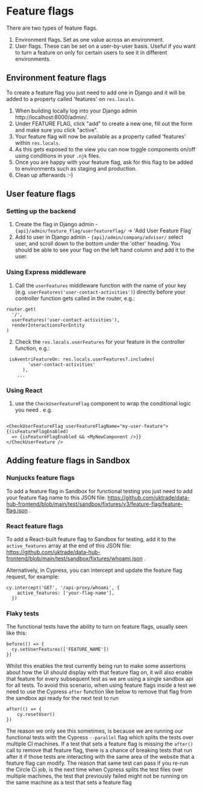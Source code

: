 # Feature flags

There are two types of feature flags.

1. Environment flags. Set as one value across an environment.
1. User flags. These can be set on a user-by-user basis. Useful if you want to turn a feature on only for certain users to see it in different environments.

## Environment feature flags

To create a feature flag you just need to add one in Django and it will be added to a property called 'features' on `res.locals`.

1. When building locally log into your Django admin http://localhost:8000/admin/.
2. Under FEATURE FLAG, click "add" to create a new one, fill out the form and make sure you click "active".
3. Your feature flag will now be available as a property called 'features' within `res.locals`.
4. As this gets exposed to the view you can now toggle components on/off using conditions in your `.njk` files.
5. Once you are happy with your feature flag, ask for this flag to be added to environments such as staging and production.
6. Clean up afterwards :-)

## User feature flags

### Setting up the backend

1. Create the flag in Django admin - `{api}/admin/feature_flag/userfeatureflag/` -> 'Add User Feature Flag`
2. Add to user in Django admin - `{api}/admin/company/advisor/` select user, and scroll down to the bottom under the 'other' heading. You should be able to see your flag on the left hand column and add it to the user.

### Using Express middleware

1. Call the `userFeatures` middleware function with the name of your key (e.g. `userFeatures('user-contact-activities')`) directly before your controller function gets called in the router, e.g.:

```
router.get(
  '/',
  userFeatures('user-contact-activities'),
  renderInteractionsForEntity
)
```

2. Check the `res.locals.userFeatures` for your feature in the controller function, e.g.:

```
 isAventriFeatureOn: res.locals.userFeatures?.includes(
        'user-contact-activities'
      ),
    ...
```

### Using React

1. use the `CheckUserFeatureFlag` component to wrap the conditional logic you need . e.g.

```

<CheckUserFeatureFlag userFeatureFlagName="my-user-feature">
{(isFeatureFlagEnabled)
  => {isFeatureFlagEnabled && <MyNewComponent />}}
</CheckUserFeature />

```

## Adding feature flags in Sandbox

### Nunjucks feature flags

To add a feature flag in Sandbox for functional testing you just need to add your feature flag name to this JSON file: https://github.com/uktrade/data-hub-frontend/blob/main/test/sandbox/fixtures/v3/feature-flag/feature-flag.json .

### React feature flags

To add a React-built feature flag to Sandbox for testing, add it to the `active_features` array at the end of this JSON file: https://github.com/uktrade/data-hub-frontend/blob/main/test/sandbox/fixtures/whoami.json .

Alternatively, in Cypress, you can intercept and update the feature flag request, for example:

```
cy.intercept('GET', '/api-proxy/whoami', {
    active_features: ['your-flag-name'],
  })
```

### Flaky tests

The functional tests have the ability to turn on feature flags, usually seen like this:

```
before(() => {
  cy.setUserFeatures(['FEATURE_NAME'])
})
```

Whilst this enables the test currently being run to make some assertions about how the UI should display with that feature flag on, it will also enable that feature for every subsequent test as we are using a single sandbox api for all tests. To avoid this scenario, when using feature flags inside a test we need to use the Cypress `after` function like below to remove that flag from the sandbox api ready for the next test to run

```
after(() => {
	cy.resetUser()
})
```

The reason we only see this sometimes, is because we are running our functional tests with the Cypress `--parallel` flag which splits the tests over multiple CI machines. If a test that sets a feature flag is missing the `after()` call to remove that feature flag, there is a chance of breaking tests that run after it if those tests are interacting with the same area of the website that a feature flag can modify.
The reason that same test can pass if you re-run the Circle Ci job, is the next time when Cypress splits the test files over multiple machines, the test that previously failed might not be running on the same machine as a test that sets a feature flag
